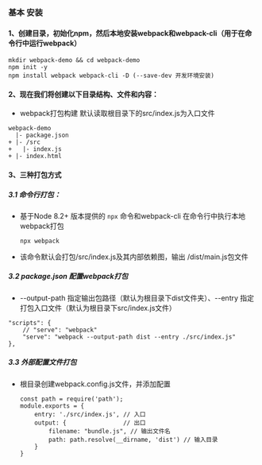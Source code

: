 ### 基本 安装

#### 1、创建目录，初始化npm，然后本地安装webpack和webpack-cli（用于在命令行中运行webpack）

```
mkdir webpack-demo && cd webpack-demo
npm init -y
npm install webpack webpack-cli -D (--save-dev 开发环境安装)
```

#### 2、现在我们将创建以下目录结构、文件和内容：

* webpack打包构建 默认读取根目录下的src/index.js为入口文件

```
webpack-demo
  |- package.json
+ |- /src
+   |- index.js
+ |- index.html
```

#### 3、三种打包方式

 ##### 3.1 命令行打包：

* 基于Node 8.2+ 版本提供的 `npx` 命令和webpack-cli 在命令行中执行本地webpack打包

  ```
  npx webpack
  ```

* 该命令默认会打包/src/index.js及其内部依赖图，输出 /dist/main.js包文件

##### 3.2 package.json 配置webpack打包

* --output-path 指定输出包路径（默认为根目录下dist文件夹）、--entry 指定 打包入口文件（默认为根目录下src/index.js文件）

```
"scripts": {
	// "serve": "webpack"
    "serve": "webpack --output-path dist --entry ./src/index.js"
},
```

##### 3.3 外部配置文件打包

* 根目录创建webpack.config.js文件，并添加配置

  ```
  const path = require('path');
  module.exports = {
      entry: './src/index.js', // 入口
      output: {                // 出口
          filename: "bundle.js", // 输出文件名
          path: path.resolve(__dirname, 'dist') // 输入目录
      }
  }
  ```

  
